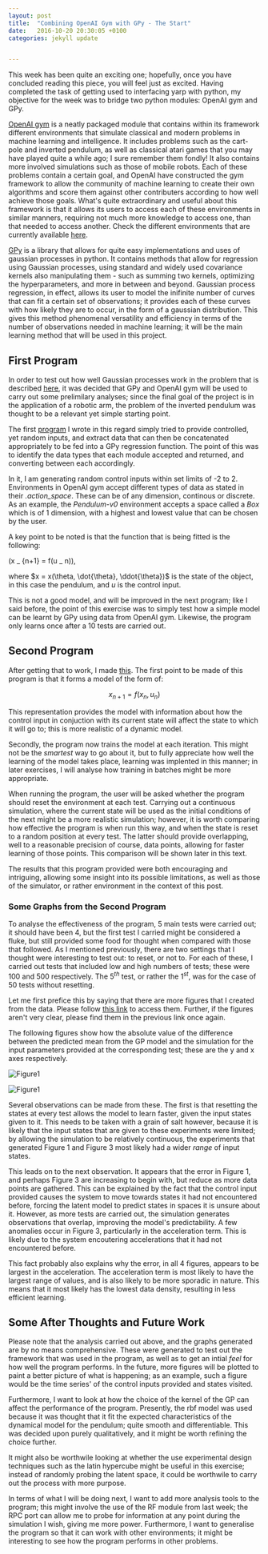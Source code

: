 ```yaml
---
layout: post
title:  "Combining OpenAI Gym with GPy - The Start"
date:   2016-10-20 20:30:05 +0100
categories: jekyll update


---
```

This week has been quite an exciting one; hopefully, once you have concluded reading this piece, you will feel just as excited. Having completed the task of getting used to interfacing yarp with python, my objective for the week was to bridge two python modules: OpenAI gym and GPy.

[OpenAI gym](https://gym.openai.com/) is a neatly packaged module that contains within its framework different environments that simulate classical and modern problems in machine learning and intelligence. It includes problems such as the cart-pole and inverted pendulum, as well as classical atari games that you may have played quite a while ago; I sure remember them fondly! It also contains more involved simulations such as those of mobile robots. Each of these problems contain a certain goal, and OpenAI have constructed the gym framework to allow the community of machine learning to create their own algorithms and score them against other contributers according to how well achieve those goals. What's quite extraordinary and useful about this framework is that it allows its users to access each of these environments in similar manners, requiring not much more knowledge to access one, than that needed to access another. Check the different environments that are currently available [here](https://gym.openai.com/envs).

[GPy](http://github.com/SheffieldML/GPy) is a library that allows for quite easy implementations and uses of gaussian processes in python. It contains methods that allow for regression using Gaussian processes, using standard and widely used covariance kernels also manipulating them - such as summing two kernels, optimizing the hyperparameters, and more in between and beyond. Gaussian process regression, in effect, allows its user to model the inifinite number of curves that can fit a certain set of observations; it provides each of these curves with how likely they are to occur, in the form of a gaussian distribution. This gives this method phenomenal versatility and efficiency in terms of the number of observations needed in machine learning; it will be the main learning method that will be used in this project.

## First Program

In order to test out how well Gaussian processes work in the problem that is described [here](https://gympy.github.io/about/), it was decided that GPy and OpenAI gym will be used to carry out some prelimilary analyses; since the final goal of the project is in the application of a robotic arm, the problem of the inverted pendulum was thought to be a relevant yet simple starting point.

The first [program](https://github.com/janithPet/FYP/blob/master/Code/Semester1/OpenAI/Tutorial.ipynb) I wrote in this regard simply tried to provide controlled, yet random inputs, and extract data that can then be concatenated appropriately to be fed into a GPy regression function. The point of this was to identify the data types that each module accepted and returned, and converting between each accordingly.

In it, I am generating random control inputs within set limits of -2 to 2. Environments in OpenAI gym accept different types of data as stated in their *.action_space*. These can be of any dimension, continous or discrete. As an example, the *Pendulum-v0* environment accepts a space called a *Box* which is of 1 dimension, with a highest and lowest value that can be chosen by the user.

A key point to be noted is that the function that is being fitted is the following:

\(x _ {n+1} = f(u _ n)\),

where $x = x(\theta, \dot{\theta}, \ddot{\theta})$ is the state of the object, in this case the pendulum, and $u$ is the control input.

This is not a good model, and will be improved in the next program; like I said before, the point
of this exercise was to simply test how a simple model can be learnt by GPy using data from OpenAI gym. Likewise, the program only learns once after a 10 tests are carried out.

## Second Program

After getting that to work, I made [this](https://github.com/janithPet/FYP/blob/master/Code/Semester1/OpenAI/Learning_2.ipynb). The first point to be made of this program is that it forms a model of the form of:

$$x_{n+1} = f(x_n, u_n)$$

This representation provides the model with information about how the control input in conjuction with its current state will affect the state to which it will go to; this is more realistic of a dynamic model.

Secondly, the program now trains the model at each iteration. This might not be the *smartest* way to go about it, but to fully appreciate how well the learning of the model takes place, learning was implented in this manner; in later exercises, I will analyse how training in batches might be more appropriate.

When running the program, the user will be asked whether the program should reset the environment at each test. Carrying out a continuous simulation, where the current state will be used as the initial conditions of the next might be a more realistic simulation; however, it is worth comparing how effective the program is when run this way, and when the state is reset to a random position at every test. The latter should provide overlapping, well to a reasonable precision of course, data points, allowing for faster learning of those points. This comparison will be shown later in this text.

The results that this program provided were both encouraging and intriguing, allowing some insight into its possible limitations, as well as those of the simulator, or rather environment in the context of this post.

### Some Graphs from the Second Program

To analyse the effectiveness of the program, 5 main tests were carried out; it should have been 4, but the first test I carried might be considered a fluke, but still provided some food for thought when compared with those that followed. As I mentioned previously, there are two settings that I thought were interesting to test out: to reset, or not to. For each of these, I carried out tests that included low and high numbers of tests; these were 100 and 500 respectively. The $5^{th}$ test, or rather the $1^{st}$, was for the case of 50 tests without resetting.

Let me first prefice this by saying that there are more figures that I created from the data. Please follow [this link](https://github.com/janithPet/FYP/tree/master/Code/Semester1/OpenAI/Learning_2_Figs) to access them. Further, if the figures aren't very clear, please find them in the previous link once again.

The following figures show how the absolute value of the difference between the predicted mean from the GP model and the simulation for the input parameters provided at the corresponding test; these are the y and x axes respectively.

![Figure1]({{site_url}}/pictures/Combining1.gif)

![Figure1]({{site_url}}/pictures/Combining1.1.gif)

Several observations can be made from these. The first is that resetting the states at every test allows the model to learn faster, given the input states given to it. This needs to be taken with a grain of salt however, because it is likely that the input states that are given to these experiments were limited; by allowing the simulation to be relatively continuous, the experiments that generated Figure 1 and Figure 3 most likely had a wider *range* of input states.

This leads on to the next observation. It appears that the error in Figure 1, and perhaps Figure 3 are increasing to begin with, but reduce as more data points are gathered. This can be explained by the fact that the control input provided causes the system to move towards states it had not encountered before, forcing the latent model to predict states in spaces it is unsure about it. However, as more tests are carried out, the simulation generates observations that overlap, improving the model's predictability. A few anomalies occur in Figure 3, particularly in the acceleration term. This is likely due to the system encoutering accelerations that it had not encountered before.

This fact probably also explains why the error, in all 4 figures, appears to be largest in the acceleration. The acceleration term is most likely to have the largest range of values, and is also likely to be more sporadic in nature. This means that it most likely has the lowest data density, resulting in less efficient learning.

## Some After Thoughts and Future Work

Please note that the analysis carried out above, and the graphs generated are by no means comprehensive. These were generated to test out the framework that was used in the program, as well as to get an intial *feel* for how well the program performs. In the future, more figures will be plotted to paint a better picture of what is happening; as an example, such a figure would be the time series' of the control inputs provided and states visited.  

Furthermore, I want to look at how the choice of the kernel of the GP can affect the performance of the program. Presently, the rbf model was used because it was thought that it fit the expected characteristics of the dynamical model for the pendulum; quite smooth and differentiable. This was decided upon purely qualitatively, and it might be worth refining the choice further.

It might also be worthwile looking at whether the use experimental design techniques such as the latin hypercube might be useful in this exercise; instead of randomly probing the latent space, it could be worthwile to carry out the process with more purpose.

In terms of what I will be doing next, I want to add more analysis tools to the program; this might involve the use of the RF module from last week; the RPC port can allow me to probe for information at any point during the simulation I wish, giving me more power. Furthermore, I want to generalise the program so that it can work with other environments; it might be interesting to see how the program performs in other problems.  
